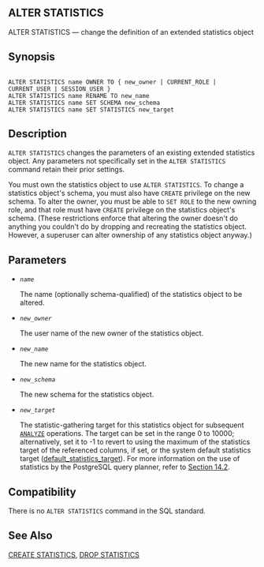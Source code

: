 ## ALTER STATISTICS

ALTER STATISTICS — change the definition of an extended statistics object

## Synopsis

```

ALTER STATISTICS name OWNER TO { new_owner | CURRENT_ROLE | CURRENT_USER | SESSION_USER }
ALTER STATISTICS name RENAME TO new_name
ALTER STATISTICS name SET SCHEMA new_schema
ALTER STATISTICS name SET STATISTICS new_target
```

## Description

`ALTER STATISTICS` changes the parameters of an existing extended statistics object. Any parameters not specifically set in the `ALTER STATISTICS` command retain their prior settings.

You must own the statistics object to use `ALTER STATISTICS`. To change a statistics object's schema, you must also have `CREATE` privilege on the new schema. To alter the owner, you must be able to `SET ROLE` to the new owning role, and that role must have `CREATE` privilege on the statistics object's schema. (These restrictions enforce that altering the owner doesn't do anything you couldn't do by dropping and recreating the statistics object. However, a superuser can alter ownership of any statistics object anyway.)

## Parameters

* *`name`*

    The name (optionally schema-qualified) of the statistics object to be altered.

* *`new_owner`*

    The user name of the new owner of the statistics object.

* *`new_name`*

    The new name for the statistics object.

* *`new_schema`*

    The new schema for the statistics object.

* *`new_target`*

    The statistic-gathering target for this statistics object for subsequent [`ANALYZE`](sql-analyze.html "ANALYZE") operations. The target can be set in the range 0 to 10000; alternatively, set it to -1 to revert to using the maximum of the statistics target of the referenced columns, if set, or the system default statistics target ([default\_statistics\_target](runtime-config-query.html#GUC-DEFAULT-STATISTICS-TARGET)). For more information on the use of statistics by the PostgreSQL query planner, refer to [Section 14.2](planner-stats.html "14.2. Statistics Used by the Planner").

## Compatibility

There is no `ALTER STATISTICS` command in the SQL standard.

## See Also

[CREATE STATISTICS](sql-createstatistics.html "CREATE STATISTICS"), [DROP STATISTICS](sql-dropstatistics.html "DROP STATISTICS")